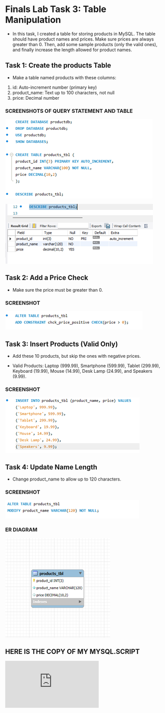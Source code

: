 # Finals Lab Task 3: Table Manipulation
- In this task, I created a table for storing products in MySQL. The table should have product names and prices. Make sure prices are always greater than 0. Then, add some sample products (only the valid ones), and finally increase the length allowed for product names.
## Task 1: Create the products Table
- Make a table named products with these columns:
1. id: Auto-increment number (primary key)
2. product_name: Text up to 100 characters, not null
3. price: Decimal number

### SCREENSHOTS OF QUERY STATEMENT AND TABLE 

![image alt](https://github.com/natdungca23/EDM-PORTFOLIO/blob/b6de2cff1e336366b1c110b59575e11033ffb724/Finals%20Task%203/IMAGE/product1.png)

![image_alt](https://github.com/natdungca23/EDM-PORTFOLIO/blob/b6de2cff1e336366b1c110b59575e11033ffb724/Finals%20Task%203/IMAGE/product%20table%201.png)

## Task 2: Add a Price Check
- Make sure the price must be greater than 0.

### SCREENSHOT
![image alt](https://github.com/natdungca23/EDM-PORTFOLIO/blob/b6de2cff1e336366b1c110b59575e11033ffb724/Finals%20Task%203/IMAGE/product2.png)

## Task 3: Insert Products (Valid Only)
- Add these 10 products, but skip the ones with negative prices.
* Valid Products: Laptop (999.99), Smartphone (599.99), Tablet (299.99), Keyboard (19.99), Mouse (14.99), Desk Lamp (24.99), and Speakers (9.99). 

### SCREENSHOT
![image alt](https://github.com/natdungca23/EDM-PORTFOLIO/blob/b6de2cff1e336366b1c110b59575e11033ffb724/Finals%20Task%203/IMAGE/product3.png)

## Task 4: Update Name Length
- Change product_name to allow up to 120 characters.

### SCREENSHOT
![image alt](https://github.com/natdungca23/EDM-PORTFOLIO/blob/b6de2cff1e336366b1c110b59575e11033ffb724/Finals%20Task%203/IMAGE/product4.png)

### ER DIAGRAM
![image_alt](https://github.com/natdungca23/EDM-PORTFOLIO/blob/b6de2cff1e336366b1c110b59575e11033ffb724/Finals%20Task%203/IMAGE/erd-product.png)

## HERE IS THE COPY OF MY MYSQL.SCRIPT
![mysql_link](https://github.com/natdungca23/EDM-PORTFOLIO/blob/d4e7fcd9071a5967bab29145763d9659236a8814/Finals%20Task%203/IMAGE/final%20lab%20task%203.sql)
